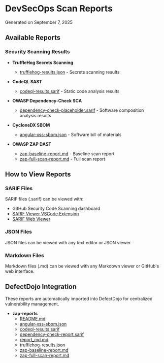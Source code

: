 # DevSecOps Scan Reports

Generated on September 7, 2025

## Available Reports

### Security Scanning Results

- **TruffleHog Secrets Scanning**
  - [trufflehog-results.json](./trufflehog-results.json) - Secrets scanning results

- **CodeQL SAST**
  - [codeql-results.sarif](./codeql-results.sarif) - Static code analysis results

- **OWASP Dependency-Check SCA**
  - [dependency-check-placeholder.sarif](./dependency-check-placeholder.sarif) - Software composition analysis results

- **CycloneDX SBOM**
  - [angular-xss-sbom.json](./angular-xss-sbom.json) - Software bill of materials

- **OWASP ZAP DAST**
  - [zap-baseline-report.md](./zap-baseline-report.md) - Baseline scan report
  - [zap-full-scan-report.md](./zap-full-scan-report.md) - Full scan report

## How to View Reports

### SARIF Files
SARIF files (.sarif) can be viewed with:
- GitHub Security Code Scanning dashboard
- [SARIF Viewer VSCode Extension](https://marketplace.visualstudio.com/items?itemName=MS-SarifVSCode.sarif-viewer)
- [SARIF Web Viewer](https://microsoft.github.io/sarif-web-component/)

### JSON Files
JSON files can be viewed with any text editor or JSON viewer.

### Markdown Files
Markdown files (.md) can be viewed with any Markdown viewer or GitHub's web interface.

## DefectDojo Integration
These reports are automatically imported into DefectDojo for centralized vulnerability management.
- **zap-reports**
  - [README.md](./README.md)
  - [angular-xss-sbom.json](./angular-xss-sbom.json)
  - [codeql-results.sarif](./codeql-results.sarif)
  - [dependency-check-report.sarif](./dependency-check-report.sarif)
  - [report_md.md](./report_md.md)
  - [trufflehog-results.json](./trufflehog-results.json)
  - [zap-baseline-report.md](./zap-baseline-report.md)
  - [zap-full-scan-report.md](./zap-full-scan-report.md)

